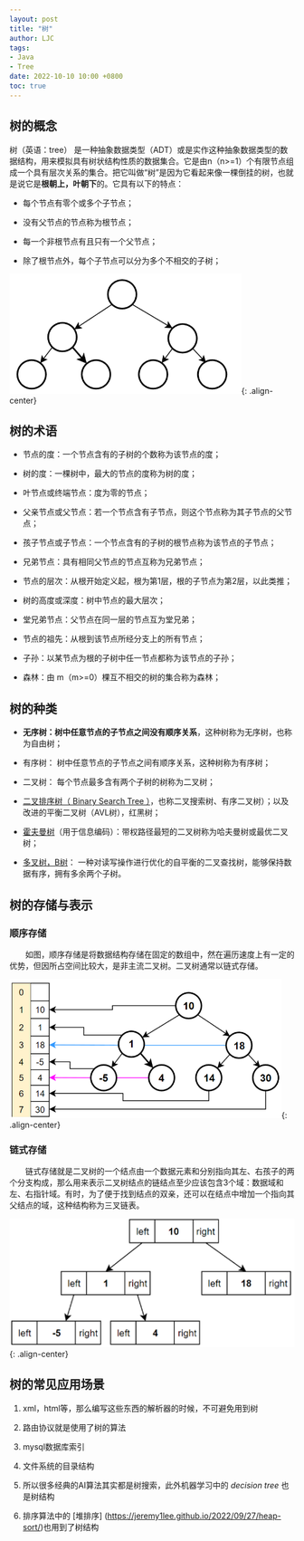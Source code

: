 ```yaml
---
layout: post
title: "树"
author: LJC
tags:
- Java
- Tree
date: 2022-10-10 10:00 +0800
toc: true
---
```


## 树的概念

树（英语：tree） 是一种抽象数据类型（ADT）或是实作这种抽象数据类型的数据结构，用来模拟具有树状结构性质的数据集合。它是由n（n>=1）个有限节点组成一个具有层次关系的集合。把它叫做“树”是因为它看起来像一棵倒挂的树，也就是说它是**根朝上，叶朝下**的。它具有以下的特点：

- 每个节点有零个或多个子节点；

- 没有父节点的节点称为根节点；

- 每一个非根节点有且只有一个父节点；

- 除了根节点外，每个子节点可以分为多个不相交的子树；

![tree.png](/images/tree.png "树"){: .align-center}

## 树的术语

- 节点的度：一个节点含有的子树的个数称为该节点的度；

- 树的度：一棵树中，最大的节点的度称为树的度；

- 叶节点或终端节点：度为零的节点；

- 父亲节点或父节点：若一个节点含有子节点，则这个节点称为其子节点的父节点；

- 孩子节点或子节点：一个节点含有的子树的根节点称为该节点的子节点；

- 兄弟节点：具有相同父节点的节点互称为兄弟节点；

- 节点的层次：从根开始定义起，根为第1层，根的子节点为第2层，以此类推；

- 树的高度或深度：树中节点的最大层次；

- 堂兄弟节点：父节点在同一层的节点互为堂兄弟；

- 节点的祖先：从根到该节点所经分支上的所有节点；

- 子孙：以某节点为根的子树中任一节点都称为该节点的子孙；

- 森林：由 m（m>=0）棵互不相交的树的集合称为森林；

## 树的种类

- **无序树：**树中任意节点的子**节点之间没有顺序关系**，这种树称为无序树，也称为自由树；

- 有序树： 树中任意节点的子节点之间有顺序关系，这种树称为有序树；

- 二叉树： 每个节点最多含有两个子树的树称为二叉树；

- [二叉排序树（ Binary Search Tree ）](https://jeremy1lee.github.io/2022/10/02/binary-search-tree/)，也称二叉搜索树、有序二叉树）；以及改进的平衡二叉树（AVL树），红黑树；

- [霍夫曼树](https://jeremy1lee.github.io/2022/09/28/huff-tree/)（用于信息编码）：带权路径最短的二叉树称为哈夫曼树或最优二叉树；

- [多叉树，B树](https://jeremy1lee.github.io/2022/10/07/multiway-tree/)： 一种对读写操作进行优化的自平衡的二叉查找树，能够保持数据有序，拥有多余两个子树。

## 树的存储与表示

### 顺序存储

&emsp;&emsp;如图，顺序存储是将数据结构存储在固定的数组中，然在遍历速度上有一定的优势，但因所占空间比较大，是非主流二叉树。二叉树通常以链式存储。

![arrayTree.png](/images/arrayTree.png "顺序存储"){: .align-center}

### 链式存储

&emsp;&emsp;链式存储就是二叉树的一个结点由一个数据元素和分别指向其左、右孩子的两个分支构成，那么用来表示二叉树结点的链结点至少应该包含3个域：数据域和左、右指针域。有时，为了便于找到结点的双亲，还可以在结点中增加一个指向其父结点的域，这种结构称为三叉链表。

![linkedTree.png](/images/linkedTree.png "链式存储"){: .align-center}

## 树的常见应用场景

1. xml，html等，那么编写这些东西的解析器的时候，不可避免用到树

2. 路由协议就是使用了树的算法

3. mysql数据库索引

4. 文件系统的目录结构

5. 所以很多经典的AI算法其实都是树搜索，此外机器学习中的 *decision tree* 也是树结构

6. 排序算法中的 [堆排序] (https://jeremy1lee.github.io/2022/09/27/heap-sort/)也用到了树结构

